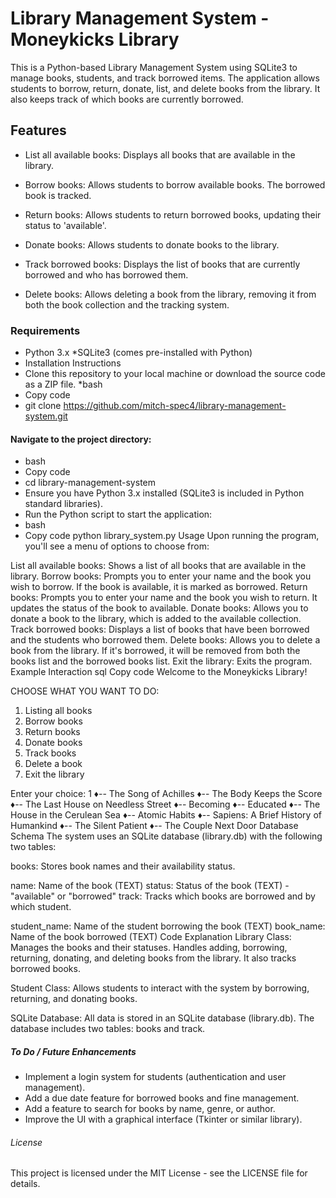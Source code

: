 # Library Management System - Moneykicks Library

This is a Python-based Library Management System using SQLite3 to manage books, students, and track borrowed items. The application allows students to borrow, return, donate, list, and delete books from the library. It also keeps track of which books are currently borrowed.

## Features
* List all available books: Displays all books that are available in the library.
* Borrow books: Allows students to borrow available books. The borrowed book is tracked.
* Return books: Allows students to return borrowed books, updating their status to 'available'.

* Donate books: Allows students to donate books to the library.
* Track borrowed books: Displays the list of books that are currently borrowed and who has borrowed them.
* Delete books: Allows deleting a book from the library, removing it from both the book collection and the tracking system.

### Requirements
* Python 3.x
*SQLite3 (comes pre-installed with Python)
* Installation Instructions
* Clone this repository to your local machine or download the source code as a ZIP file.
*bash
* Copy code
* git clone https://github.com/mitch-spec4/library-management-system.git

#### Navigate to the project directory:
* bash
* Copy code
* cd library-management-system
* Ensure you have Python 3.x installed (SQLite3 is included in Python standard libraries).
* Run the Python script to start the application:
* bash
* Copy code
python library_system.py
Usage
Upon running the program, you'll see a menu of options to choose from:

List all available books: Shows a list of all books that are available in the library.
Borrow books: Prompts you to enter your name and the book you wish to borrow. If the book is available, it is marked as borrowed.
Return books: Prompts you to enter your name and the book you wish to return. It updates the status of the book to available.
Donate books: Allows you to donate a book to the library, which is added to the available collection.
Track borrowed books: Displays a list of books that have been borrowed and the students who borrowed them.
Delete books: Allows you to delete a book from the library. If it's borrowed, it will be removed from both the books list and the borrowed books list.
Exit the library: Exits the program.
Example Interaction
sql
Copy code
Welcome to the Moneykicks Library!

CHOOSE WHAT YOU WANT TO DO:
1. Listing all books
2. Borrow books
3. Return books
4. Donate books
5. Track books
6. Delete a book
7. Exit the library

Enter your choice: 1
♦-- The Song of Achilles
♦-- The Body Keeps the Score
♦-- The Last House on Needless Street
♦-- Becoming
♦-- Educated
♦-- The House in the Cerulean Sea
♦-- Atomic Habits
♦-- Sapiens: A Brief History of Humankind
♦-- The Silent Patient
♦-- The Couple Next Door
Database Schema
The system uses an SQLite database (library.db) with the following two tables:

books: Stores book names and their availability status.

name: Name of the book (TEXT)
status: Status of the book (TEXT) - "available" or "borrowed"
track: Tracks which books are borrowed and by which student.

student_name: Name of the student borrowing the book (TEXT)
book_name: Name of the book borrowed (TEXT)
Code Explanation
Library Class: Manages the books and their statuses. Handles adding, borrowing, returning, donating, and deleting books from the library. It also tracks borrowed books.

Student Class: Allows students to interact with the system by borrowing, returning, and donating books.

SQLite Database: All data is stored in an SQLite database (library.db). The database includes two tables: books and track.

##### To Do / Future Enhancements
* Implement a login system for students (authentication and user management).
* Add a due date feature for borrowed books and fine management.
* Add a feature to search for books by name, genre, or author.
* Improve the UI with a graphical interface (Tkinter or similar library).

###### License
This project is licensed under the MIT License - see the LICENSE file for details.

